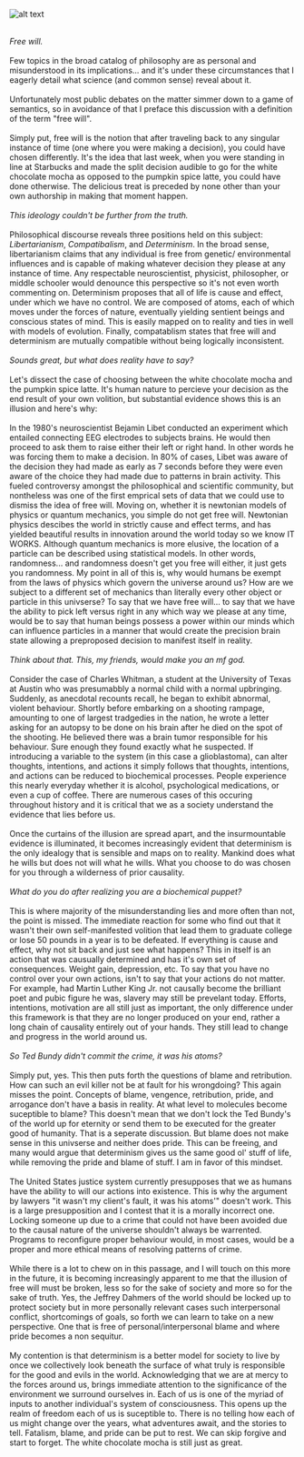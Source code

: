 ![alt text](https://theCaseFor.github.io/fw.jpg)

<html>
  <body>
    <p><br><i>Free will.</i><br><br>Few topics in the broad catalog of philosophy are as personal and misunderstood in its implications... and it's under these circumstances that I eagerly detail what science (and common sense) reveal about it.<br><br>Unfortunately most public debates on the matter simmer down to a game of semantics, so in avoidance of that I preface this discussion with a definition of the term "free will". <br><br> Simply put, free will is the notion that after traveling back to any singular instance of time (one where you were making a decision), you could have chosen differently. It's the idea that last week, when you were standing in line at Starbucks and made the split decision audible to go for the white chocolate mocha as opposed to the pumpkin spice latte, you could have done otherwise. The delicious treat is preceded by none other than your own authorship in making that moment happen.<br><br><i>This ideology couldn't be further from the truth.</i><br><br>Philosophical discourse reveals three positions held on this subject: <i>Libertarianism</i>, <i>Compatibalism</i>, and <i>Determinism</i>. In the broad sense, libertarianism claims that any individual is free from genetic/ environmental influences and is capable of making whatever decision they please at any instance of time. Any respectable neuroscientist, physicist, philosopher, or middle schooler would denounce this perspective so it's not even worth commenting on. Determinism proposes that all of life is cause and effect, under which we have no control. We are composed of atoms, each of which moves under the forces of nature, eventually yielding sentient beings and conscious states of mind. This is easily mapped on to reality and ties in well with models of evolution. Finally, compatablism states that free will and determinism are mutually compatible without being logically inconsistent.<br><br><i> Sounds great, but what does reality have to say?</i><br><br>Let's dissect the case of choosing between the white chocolate mocha and the pumpkin spice latte. It's human nature to percieve your decision as the end result of your own volition, but substantial evidence shows this is an illusion and here's why:<br><br> In the 1980's neuroscientist Bejamin Libet conducted an experiment which entailed connecting EEG electrodes to subjects brains. He would then proceed to ask them to raise either their left or right hand. In other words he was forcing them to make a decision. In 80% of cases, Libet was aware of the decision they had made as early as 7 seconds before they were even aware of the choice they had made due to patterns in brain activity. This fueled controversy amongst the philosophical and scientific community, but nontheless was one of the first emprical sets of data that we could use to dismiss the idea of free will. Moving on, whether it is newtonian models of physics or quantum mechanics, you simple do not get free will. Newtonian physics descibes the world in strictly cause and effect terms, and has yielded beautiful results in innovation around the world today so we know IT WORKS. Although quantum mechanics is more elusive, the location of a particle can be described using statistical models. In other words, randomness... and randomness doesn't get you free will either, it just gets you randomness. My point in all of this is, why would humans be exempt from the laws of physics which govern the universe around us? How are we subject to a different set of mechanics than literally every other object or particle in this univserse? To say that we have free will... to say that we have the ability to pick left versus right in any which way we please at any time, would be to say that human beings possess a power within our minds which can influence particles in a manner that would create the precision brain state allowing  a preproposed decision to manifest itself in reality.<br><br><i>Think about that. This, my friends, would make you an mf god.</i><br><br>Consider the case of Charles Whitman, a student at the University of Texas at Austin who was presumabbly a normal child with a normal upbringing. Suddenly, as anecdotal recounts recall, he began to exhibit abnormal, violent behaviour. Shortly before embarking on a shooting rampage, amounting to one of largest tradgedies in the nation, he wrote a letter asking for an autopsy to be done on his brain after he died on the spot of the shooting. He believed there was a brain tumor responsible for his behaviour. Sure enough they found exactly what he suspected. If introducing a variable to the system (in this case a glioblastoma), can alter thoughts, intentions, and actions it simply follows that thoughts, intentions, and actions can be reduced to biochemical processes. People experience this nearly everyday whether it is alcohol, psychological medications, or even a cup of coffee. There are numerous cases of this occuring throughout history and it is critical that we as a society understand the evidence that lies before us.<br><br>Once the curtains of the illusion are spread apart, and the insurmountable evidence is illuminated, it becomes increasingly evident that determinism is the only idealogy that is sensible and maps on to reality. Mankind does what he wills but does not will what he wills. What you choose to do was chosen for you through a wilderness of prior causality.<br><br><i>What do you do after realizing you are a biochemical puppet?<br><br></i>This is where majority of the misunderstanding lies and more often than not, the point is missed. The immediate reaction for some who find out that it wasn't their own self-manifested volition that lead them to graduate college or lose 50 pounds in a year is to be defeated. If everything is cause and effect, why not sit back and just see what happens? This in itself is an action that was causually determined and has it's own set of consequences. Weight gain, depression, etc. To say that you have no control over your own actions, isn't to say that your actions do not matter. For example, had Martin Luther King Jr. not causally become the brilliant poet and pubic figure he was, slavery may still be prevelant today. Efforts, intentions, motivation are all still just as important, the only difference under this framework is that they are no longer produced on your end, rather a long chain of causality entirely out of your hands. They still lead to change and progress in the world around us.<br><br><i>So Ted Bundy didn't commit the crime, it was his atoms?</i><br><br>Simply put, yes. This then puts forth the questions of blame and retribution. How can such an evil killer not be at fault for his wrongdoing? This again misses the point. Concepts of blame, vengence, retribution, pride, and arrogance don't have a basis in reality. At what level to molecules become suceptible to blame? This doesn't mean that we don't lock the Ted Bundy's of the world up for eternity or send them to be executed for the greater good of humanity. That is a seperate discussion. But blame does not make sense in this univserse and neither does pride. This can be freeing, and many would argue that determinism gives us the same good ol' stuff of life, while removing the pride and blame of stuff. I am in favor of this mindset.<br><br> The United States justice system currently presupposes that we as humans have the ability to will our actions into existence. This is why the argument by lawyers "it wasn't my client's fault, it was his atoms'" doesn't work. This is a large presupposition and I contest that it is a morally incorrect one. Locking someone up due to a crime that could not have been avoided due to the causal nature of the universe shouldn't always be warrented. Programs to reconfigure proper behaviour would, in most cases, would be a proper and more ethical means of resolving patterns of crime. <br><br>While there is a lot to chew on in this passage, and I will touch on this more in the future, it is becoming increasingly apparent to me that the illusion of free will must be broken, less so for the sake of society and more so for the sake of truth. Yes, the Jeffrey Dahmers of the world should be locked up to protect society but in more personally relevant cases such interpersonal conflict, shortcomings of goals, so forth we can learn to take on a new perspective. One that is free of personal/interpersonal blame and where pride becomes a non sequitur.<br><br> My contention is that determinism is a better model for society to live by once we collectively look beneath the surface of what truly is responsible for the good and evils in the world. Acknowledging that we are at mercy to the forces around us, brings immediate attention to the significance of the environment we surround ourselves in. Each of us is one of the myriad of inputs to another individual's system of consciousness. This opens up the realm of freedom each of us is suceptible to. There is no telling how each of us might change over the years, what adventures await, and the stories to tell. Fatalism, blame, and pride can be put to rest. We can skip forgive and start to forget. The white chocolate mocha is still just as great.
    </p>
    
    
<!-- The core Firebase JS SDK is always required and must be listed first -->
<script src="https://www.gstatic.com/firebasejs/7.6.1/firebase-app.js"></script>

<!-- TODO: Add SDKs for Firebase products that you want to use
     https://firebase.google.com/docs/web/setup#available-libraries -->
<script src="https://www.gstatic.com/firebasejs/7.6.1/firebase-analytics.js"></script>

<script>
  // Your web app's Firebase configuration
  var firebaseConfig = {
    apiKey: "AIzaSyCvQ4Wu4KmempLN6hNDxbCT3WQhJo6UR84",
    authDomain: "thecasefor-76e17.firebaseapp.com",
    databaseURL: "https://thecasefor-76e17.firebaseio.com",
    projectId: "thecasefor-76e17",
    storageBucket: "thecasefor-76e17.appspot.com",
    messagingSenderId: "605102672792",
    appId: "1:605102672792:web:303349504e72acad6eb9ed",
    measurementId: "G-QRT72QY1FN"
  };
  // Initialize Firebase
  firebase.initializeApp(firebaseConfig);
  firebase.analytics();
</script>
  </body>
</html>



